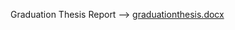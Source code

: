 Graduation Thesis Report --> [graduationthesis.docx](https://github.com/EmreDastan/CyberHelp-Web-Application/files/15490947/graduationthesis-done.docx)
